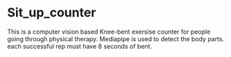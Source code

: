 # Sit_up_counter
This is a computer vision based Knee-bent exersise counter for people going through physical therapy. Mediapipe is used to detect the body parts.
each successful rep must have 8 seconds of bent.
